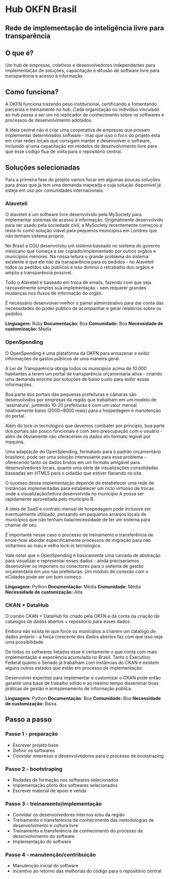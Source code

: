 # Hub OKFN Brasil
## Rede de implementação de inteligência livre para transparência

## O que é?
Um hub de empresas, coletivos e desenvolvedores independentes para implementação de soluções, capacitação e difusão de software livre para transparência e acesso à informação.

## Como funciona?
A OKFN funciona trazendo peso institucional, certificando e fomentando parcerias e treinamento no hub.
Cada organização ou individuo vinculado ao hub passa a ser um nó replicador de conhecimento sobre os softwares e processos de desenvolvimento adotados.

A ideia central não é criar uma cooperativa de empresas que possam implementar determinados software - mas que isso o foco do projeto esta em criar redes locais que consigam manter e desenvolver o software, incluindo ai uma capacitação em modelos de desenvolvimento livre para que esse código flua de volta para o repositório central.

## Soluções selecionadas
Para a primeira fase do projeto vamos focar em algumas poucas soluções para áreas que já tem uma demanda mapeada e cuja solução disponível já esteja em uso por comunidades internacionais.

### Alaveteli
O alaveteli é um software livre desenvolvido pela MySociety para implementar sistemas de acesso à informação. Originalmente desenvolvido para ser usado pela sociedade cívil, a MySociety recentemente começou a testa-lo como solução viável para pequenos munícipios em Londres que não tenham sistema próprio.

No Brasil a CGU desenvolveu um sistema baseado no sistema do governo mexicano que começa a ser copiado/implementado por outros orgãos e munícipios menores. Na nossa leitura o grande problema do sistema existente é que ele não da transparência para os pedidos - no Alaveteli todos os pedidos são públicos e isso diminui o retrabalho dos orgãos e amplia a transparência possível.

Todo o Alaveteli é baseado em troca de emails, fazendo com que seja razoavelmente simples sua implementação - sem requerer grandes mudanças nos fluxos de informação do orgão.

É necessário desenvolver melhor o painel administrativo para dar conta das necessidades do poder público de acompanhar e gerar relatórios sobre os pedidos.

**Linguagem:** Ruby
**Documentação:** Boa
**Comunidade:** Boa
**Necessidade de customização:** Média

### OpenSpending

O OpenSpending é uma plataforma da OKFN para armazenar e exibir informações de gastos públicos de uma maneira geral.

A Lei de Transparência obriga todos os munícipios acima de 10.000 habitantes a terem um portal de transparência orçamentaria ativa - criando uma demanda enorme por soluções de baixo custo para exibir essas informações.

Boa parte dos portais das pequenas prefeituras e câmaras são desenvolvidos por empresas da região que trabalham em um modelo de 'assinatura', juntando 10-20 prefeituras e com um valor mensal relativamente baixo (2000~8000 reais) para a hospedagem e manutenção do portal.

Além do lock-in tecnologico que devemos combater por príncipio, boa parte dos portais são pouco funcionais e com zero preocupação com o usuário - além de óbviamente não oferecerem os dados em formato legível por maquina.

Uma adaptação do OpenSpending, formatado para o padrão orçamentário brasileiro, pode ser uma solução interessante para esse problema - oferecendo tanto os dados brutos em um formato amigável para desenvolvedores locais, quanto uma série de visualizações consolidadas baseadas em HTML5 para o cidadão que estiver flanando no site.

O sucesso dessa implementação depende de estabelecer uma rede de instâncias implementadas para estabelecer um ciclo virtuoso de trocas onde a visualização/leitura desenvolvida no munícipio A possa ser rapidamente aproveitada pelo munícipio B.

A ideia de SaaS e contrato mensal de hospedagem pode inclusive ser eventualmente utilizado, pensando em pequenos arranjos locais de munícipios que não tenham bala/necessidade de ter um sistema para chamar de seu.

É importante nesse caso o processo de treinamento e transferência de know-how abordar especificamente processos de migração para não voltarmos ao mau e velho lock-in tecnologico.

Vale notar que o OpenSpending é basicamente uma camada de abstração para visualizar e representar esses dados - ainda precisariamos desenvolver os importers ou conectores para o sistema de gestão orçamentária em uso nas prefeituras. Um módulo de conexão com o eCidades pode ser um bom começo.

**Linguagem:** Python
**Documentação:** Média
**Comunidade:** Média
**Necessidade de customização:** Alta

### CKAN + DataHub

O combo CKAN + DataHub foi criado pela OKFN e da conta da criação de catalogos de dados abertos + repositório para esses dados.

Embora não exista lei que force os munícipios a criarem um catalogo de dados próprio - a força crescente dos dados abertos faz com que isso seja uma possibilidade.

De todos os softwares listados esse é certamente o que conta com mais implementação e experiência acumulada no Brasil. Tanto o Executivo Federal quanto o Senado já trabalham com instâncias do CKAN e existem alguns outros estados que estão em processo de implementação.

Desenvolver expertise para implementar e customizar o CKAN pode então garantir uma base de trabalho sólido e ao mesmo tempo disseminar boas práticas de gestão e armazenamento de informação pública.

**Linguagem:** Python
**Documentação:** Boa
**Comunidade:** Boa
**Necessidade de customização:** Baixa


## Passo a passo
### Passo 1 - preparação
* Escrever projeto base
* Definir os softwares
* Convidar empresas e desenvolvedores para o processo de bootstraping

### Passo 2 - bootstraping
* Rodadas de formação nos softwares selecionados
* Implementação piloto dos softwares selecionados
* Escrever material de apoio e venda

### Passo 3 - treinamento/implementação
* Convidar os desenvolvedores internos e/ou da região
* Treinamento e transferência de conhecimento das metodologias de desenvolvimento e cultura livre
* Treinamento e transferência de conhecimento do processo de desenvolvimento do software
* Implementação do software

### Passo 4 - manutenção/contribuição
* Manutenção inicial do software
* Incentivo ao retorno das melhorias do código para o repositório central

